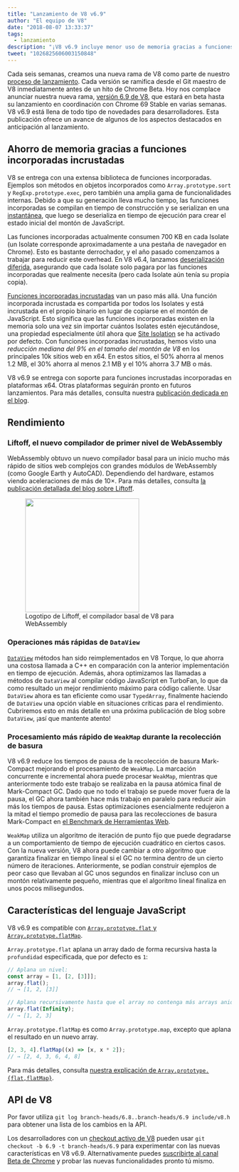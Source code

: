 ```yaml
---
title: "Lanzamiento de V8 v6.9"
author: "El equipo de V8"
date: "2018-08-07 13:33:37"
tags: 
  - lanzamiento
description: "¡V8 v6.9 incluye menor uso de memoria gracias a funciones incorporadas incrustadas, un inicio más rápido de WebAssembly con Liftoff, mejor rendimiento de DataView y WeakMap, y mucho más!"
tweet: "1026825606003150848"
---
```

Cada seis semanas, creamos una nueva rama de V8 como parte de nuestro [proceso de lanzamiento](/docs/release-process). Cada versión se ramifica desde el Git maestro de V8 inmediatamente antes de un hito de Chrome Beta. Hoy nos complace anunciar nuestra nueva rama, [versión 6.9 de V8](https://chromium.googlesource.com/v8/v8.git/+log/branch-heads/6.9), que estará en beta hasta su lanzamiento en coordinación con Chrome 69 Stable en varias semanas. V8 v6.9 está llena de todo tipo de novedades para desarrolladores. Esta publicación ofrece un avance de algunos de los aspectos destacados en anticipación al lanzamiento.

<!--truncate-->
## Ahorro de memoria gracias a funciones incorporadas incrustadas

V8 se entrega con una extensa biblioteca de funciones incorporadas. Ejemplos son métodos en objetos incorporados como `Array.prototype.sort` y `RegExp.prototype.exec`, pero también una amplia gama de funcionalidades internas. Debido a que su generación lleva mucho tiempo, las funciones incorporadas se compilan en tiempo de construcción y se serializan en una [instantánea](/blog/custom-startup-snapshots), que luego se deserializa en tiempo de ejecución para crear el estado inicial del montón de JavaScript.

Las funciones incorporadas actualmente consumen 700 KB en cada Isolate (un Isolate corresponde aproximadamente a una pestaña de navegador en Chrome). Esto es bastante derrochador, y el año pasado comenzamos a trabajar para reducir este overhead. En V8 v6.4, lanzamos [deserialización diferida](/blog/lazy-deserialization), asegurando que cada Isolate solo pagara por las funciones incorporadas que realmente necesita (pero cada Isolate aún tenía su propia copia).

[Funciones incorporadas incrustadas](/blog/embedded-builtins) van un paso más allá. Una función incorporada incrustada es compartida por todos los Isolates y está incrustada en el propio binario en lugar de copiarse en el montón de JavaScript. Esto significa que las funciones incorporadas existen en la memoria solo una vez sin importar cuántos Isolates estén ejecutándose, una propiedad especialmente útil ahora que [Site Isolation](https://developers.google.com/web/updates/2018/07/site-isolation) se ha activado por defecto. Con funciones incorporadas incrustadas, hemos visto una _reducción mediana del 9% en el tamaño del montón de V8_ en los principales 10k sitios web en x64. En estos sitios, el 50% ahorra al menos 1.2 MB, el 30% ahorra al menos 2.1 MB y el 10% ahorra 3.7 MB o más.

V8 v6.9 se entrega con soporte para funciones incrustadas incorporadas en plataformas x64. Otras plataformas seguirán pronto en futuros lanzamientos. Para más detalles, consulta nuestra [publicación dedicada en el blog](/blog/embedded-builtins).

## Rendimiento

### Liftoff, el nuevo compilador de primer nivel de WebAssembly

WebAssembly obtuvo un nuevo compilador basal para un inicio mucho más rápido de sitios web complejos con grandes módulos de WebAssembly (como Google Earth y AutoCAD). Dependiendo del hardware, estamos viendo aceleraciones de más de 10×. Para más detalles, consulta [la publicación detallada del blog sobre Liftoff](/blog/liftoff).

<figure>
  <img src="/_img/v8-liftoff.svg" width="256" height="256" alt="" loading="lazy"/>
  <figcaption>Logotipo de Liftoff, el compilador basal de V8 para WebAssembly</figcaption>
</figure>

### Operaciones más rápidas de `DataView`

[`DataView`](https://tc39.es/ecma262/#sec-dataview-objects) métodos han sido reimplementados en V8 Torque, lo que ahorra una costosa llamada a C++ en comparación con la anterior implementación en tiempo de ejecución. Además, ahora optimizamos las llamadas a métodos de `DataView` al compilar código JavaScript en TurboFan, lo que da como resultado un mejor rendimiento máximo para código caliente. Usar `DataView` ahora es tan eficiente como usar `TypedArray`, finalmente haciendo de `DataView` una opción viable en situaciones críticas para el rendimiento. Cubriremos esto en más detalle en una próxima publicación de blog sobre `DataView`, ¡así que mantente atento!

### Procesamiento más rápido de `WeakMap` durante la recolección de basura

V8 v6.9 reduce los tiempos de pausa de la recolección de basura Mark-Compact mejorando el procesamiento de `WeakMap`. La marcación concurrente e incremental ahora puede procesar `WeakMap`, mientras que anteriormente todo este trabajo se realizaba en la pausa atómica final de Mark-Compact GC. Dado que no todo el trabajo se puede mover fuera de la pausa, el GC ahora también hace más trabajo en paralelo para reducir aún más los tiempos de pausa. Estas optimizaciones esencialmente redujeron a la mitad el tiempo promedio de pausa para las recolecciones de basura Mark-Compact en [el Benchmark de Herramientas Web](https://github.com/v8/web-tooling-benchmark).

`WeakMap` utiliza un algoritmo de iteración de punto fijo que puede degradarse a un comportamiento de tiempo de ejecución cuadrático en ciertos casos. Con la nueva versión, V8 ahora puede cambiar a otro algoritmo que garantiza finalizar en tiempo lineal si el GC no termina dentro de un cierto número de iteraciones. Anteriormente, se podían construir ejemplos de peor caso que llevaban al GC unos segundos en finalizar incluso con un montón relativamente pequeño, mientras que el algoritmo lineal finaliza en unos pocos milisegundos.

## Características del lenguaje JavaScript

V8 v6.9 es compatible con [`Array.prototype.flat` y `Array.prototype.flatMap`](/features/array-flat-flatmap).

`Array.prototype.flat` aplana un array dado de forma recursiva hasta la `profundidad` especificada, que por defecto es `1`:

```js
// Aplana un nivel:
const array = [1, [2, [3]]];
array.flat();
// → [1, 2, [3]]

// Aplana recursivamente hasta que el array no contenga más arrays anidados:
array.flat(Infinity);
// → [1, 2, 3]
```

`Array.prototype.flatMap` es como `Array.prototype.map`, excepto que aplana el resultado en un nuevo array.

```js
[2, 3, 4].flatMap((x) => [x, x * 2]);
// → [2, 4, 3, 6, 4, 8]
```

Para más detalles, consulta [nuestra explicación de `Array.prototype.{flat,flatMap}`](/features/array-flat-flatmap).

## API de V8

Por favor utiliza `git log branch-heads/6.8..branch-heads/6.9 include/v8.h` para obtener una lista de los cambios en la API.

Los desarrolladores con un [checkout activo de V8](/docs/source-code#using-git) pueden usar `git checkout -b 6.9 -t branch-heads/6.9` para experimentar con las nuevas características en V8 v6.9. Alternativamente puedes [suscribirte al canal Beta de Chrome](https://www.google.com/chrome/browser/beta.html) y probar las nuevas funcionalidades pronto tú mismo.
